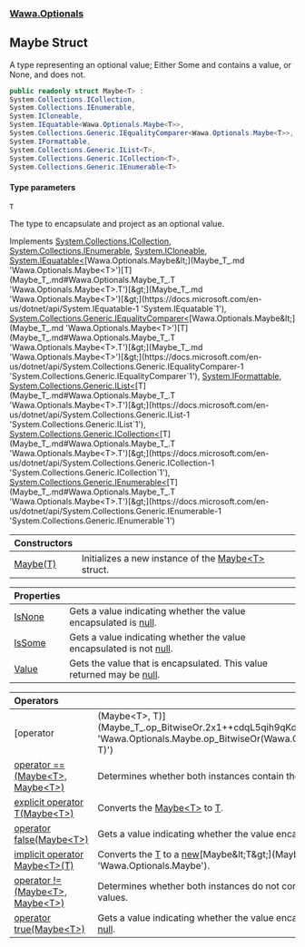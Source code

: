 ### [Wawa.Optionals](Wawa.Optionals.md 'Wawa.Optionals')

## Maybe<T> Struct

A type representing an optional value; Either Some and contains a value, or None, and does not.

```csharp
public readonly struct Maybe<T> :
System.Collections.ICollection,
System.Collections.IEnumerable,
System.ICloneable,
System.IEquatable<Wawa.Optionals.Maybe<T>>,
System.Collections.Generic.IEqualityComparer<Wawa.Optionals.Maybe<T>>,
System.IFormattable,
System.Collections.Generic.IList<T>,
System.Collections.Generic.ICollection<T>,
System.Collections.Generic.IEnumerable<T>
```
#### Type parameters

<a name='Wawa.Optionals.Maybe_T_.T'></a>

`T`

The type to encapsulate and project as an optional value.

Implements [System.Collections.ICollection](https://docs.microsoft.com/en-us/dotnet/api/System.Collections.ICollection 'System.Collections.ICollection'), [System.Collections.IEnumerable](https://docs.microsoft.com/en-us/dotnet/api/System.Collections.IEnumerable 'System.Collections.IEnumerable'), [System.ICloneable](https://docs.microsoft.com/en-us/dotnet/api/System.ICloneable 'System.ICloneable'), [System.IEquatable&lt;](https://docs.microsoft.com/en-us/dotnet/api/System.IEquatable-1 'System.IEquatable`1')[Wawa.Optionals.Maybe&lt;](Maybe_T_.md 'Wawa.Optionals.Maybe<T>')[T](Maybe_T_.md#Wawa.Optionals.Maybe_T_.T 'Wawa.Optionals.Maybe<T>.T')[&gt;](Maybe_T_.md 'Wawa.Optionals.Maybe<T>')[&gt;](https://docs.microsoft.com/en-us/dotnet/api/System.IEquatable-1 'System.IEquatable`1'), [System.Collections.Generic.IEqualityComparer&lt;](https://docs.microsoft.com/en-us/dotnet/api/System.Collections.Generic.IEqualityComparer-1 'System.Collections.Generic.IEqualityComparer`1')[Wawa.Optionals.Maybe&lt;](Maybe_T_.md 'Wawa.Optionals.Maybe<T>')[T](Maybe_T_.md#Wawa.Optionals.Maybe_T_.T 'Wawa.Optionals.Maybe<T>.T')[&gt;](Maybe_T_.md 'Wawa.Optionals.Maybe<T>')[&gt;](https://docs.microsoft.com/en-us/dotnet/api/System.Collections.Generic.IEqualityComparer-1 'System.Collections.Generic.IEqualityComparer`1'), [System.IFormattable](https://docs.microsoft.com/en-us/dotnet/api/System.IFormattable 'System.IFormattable'), [System.Collections.Generic.IList&lt;](https://docs.microsoft.com/en-us/dotnet/api/System.Collections.Generic.IList-1 'System.Collections.Generic.IList`1')[T](Maybe_T_.md#Wawa.Optionals.Maybe_T_.T 'Wawa.Optionals.Maybe<T>.T')[&gt;](https://docs.microsoft.com/en-us/dotnet/api/System.Collections.Generic.IList-1 'System.Collections.Generic.IList`1'), [System.Collections.Generic.ICollection&lt;](https://docs.microsoft.com/en-us/dotnet/api/System.Collections.Generic.ICollection-1 'System.Collections.Generic.ICollection`1')[T](Maybe_T_.md#Wawa.Optionals.Maybe_T_.T 'Wawa.Optionals.Maybe<T>.T')[&gt;](https://docs.microsoft.com/en-us/dotnet/api/System.Collections.Generic.ICollection-1 'System.Collections.Generic.ICollection`1'), [System.Collections.Generic.IEnumerable&lt;](https://docs.microsoft.com/en-us/dotnet/api/System.Collections.Generic.IEnumerable-1 'System.Collections.Generic.IEnumerable`1')[T](Maybe_T_.md#Wawa.Optionals.Maybe_T_.T 'Wawa.Optionals.Maybe<T>.T')[&gt;](https://docs.microsoft.com/en-us/dotnet/api/System.Collections.Generic.IEnumerable-1 'System.Collections.Generic.IEnumerable`1')

| Constructors | |
| :--- | :--- |
| [Maybe(T)](Maybe_T_..ctor.opSFcmo+d8LnnbTEBGJGcg.md 'Wawa.Optionals.Maybe<T>.Maybe(T)') | Initializes a new instance of the [Maybe&lt;T&gt;](Maybe_T_.md 'Wawa.Optionals.Maybe<T>') struct. |

| Properties | |
| :--- | :--- |
| [IsNone](Maybe_T_.IsNone.md 'Wawa.Optionals.Maybe<T>.IsNone') | Gets a value indicating whether the value encapsulated is [null](https://docs.microsoft.com/en-us/dotnet/csharp/language-reference/keywords/null 'https://docs.microsoft.com/en-us/dotnet/csharp/language-reference/keywords/null'). |
| [IsSome](Maybe_T_.IsSome.md 'Wawa.Optionals.Maybe<T>.IsSome') | Gets a value indicating whether the value encapsulated is not [null](https://docs.microsoft.com/en-us/dotnet/csharp/language-reference/keywords/null 'https://docs.microsoft.com/en-us/dotnet/csharp/language-reference/keywords/null'). |
| [Value](Maybe_T_.Value.md 'Wawa.Optionals.Maybe<T>.Value') | Gets the value that is encapsulated. This value returned may be [null](https://docs.microsoft.com/en-us/dotnet/csharp/language-reference/keywords/null 'https://docs.microsoft.com/en-us/dotnet/csharp/language-reference/keywords/null'). |

| Operators | |
| :--- | :--- |
| [operator |(Maybe&lt;T&gt;, T)](Maybe_T_.op_BitwiseOr.2x1++cdqL5qih9qKdzW8nQ.md 'Wawa.Optionals.Maybe<T>.op_BitwiseOr(Wawa.Optionals.Maybe<T>, T)') | Gives the inner value, or the parameter. |
| [operator ==(Maybe&lt;T&gt;, Maybe&lt;T&gt;)](Maybe_T_.op_Equality.W9C3Lat+gkqWd9AC3PaSZg.md 'Wawa.Optionals.Maybe<T>.op_Equality(Wawa.Optionals.Maybe<T>, Wawa.Optionals.Maybe<T>)') | Determines whether both instances contain the same values. |
| [explicit operator T(Maybe&lt;T&gt;)](Maybe_T_.op_Explicit.suK00eBQKYKC9TE+cBs8HA.md 'Wawa.Optionals.Maybe<T>.op_Explicit T(Wawa.Optionals.Maybe<T>)') | Converts the [Maybe&lt;T&gt;](Maybe_T_.md 'Wawa.Optionals.Maybe<T>') to [T](Maybe_T_.md#Wawa.Optionals.Maybe_T_.T 'Wawa.Optionals.Maybe<T>.T'). |
| [operator false(Maybe&lt;T&gt;)](Maybe_T_.op_False.T6b7r8+wAOVxdbbMtu26sw.md 'Wawa.Optionals.Maybe<T>.op_False(Wawa.Optionals.Maybe<T>)') | Gets a value indicating whether the value encapsulated is [null](https://docs.microsoft.com/en-us/dotnet/csharp/language-reference/keywords/null 'https://docs.microsoft.com/en-us/dotnet/csharp/language-reference/keywords/null'). |
| [implicit operator Maybe&lt;T&gt;(T)](Maybe_T_.op_Implicit.dB5E+lYpSbFOp3LIcDIDLw.md 'Wawa.Optionals.Maybe<T>.op_Implicit Wawa.Optionals.Maybe<T>(T)') | Converts the [T](Maybe_T_.md#Wawa.Optionals.Maybe_T_.T 'Wawa.Optionals.Maybe<T>.T') to a [new](https://docs.microsoft.com/en-us/dotnet/csharp/language-reference/keywords/new 'https://docs.microsoft.com/en-us/dotnet/csharp/language-reference/keywords/new')[Maybe&lt;T&gt;](Maybe_T_.md 'Wawa.Optionals.Maybe<T>'). |
| [operator !=(Maybe&lt;T&gt;, Maybe&lt;T&gt;)](Maybe_T_.op_Inequality.K2RpAtfk1cKAVmNA6ekqXw.md 'Wawa.Optionals.Maybe<T>.op_Inequality(Wawa.Optionals.Maybe<T>, Wawa.Optionals.Maybe<T>)') | Determines whether both instances do not contain the same values. |
| [operator true(Maybe&lt;T&gt;)](Maybe_T_.op_True.FZRfsBZgYIdAq6A50Nbkxg.md 'Wawa.Optionals.Maybe<T>.op_True(Wawa.Optionals.Maybe<T>)') | Gets a value indicating whether the value encapsulated is not [null](https://docs.microsoft.com/en-us/dotnet/csharp/language-reference/keywords/null 'https://docs.microsoft.com/en-us/dotnet/csharp/language-reference/keywords/null'). |
